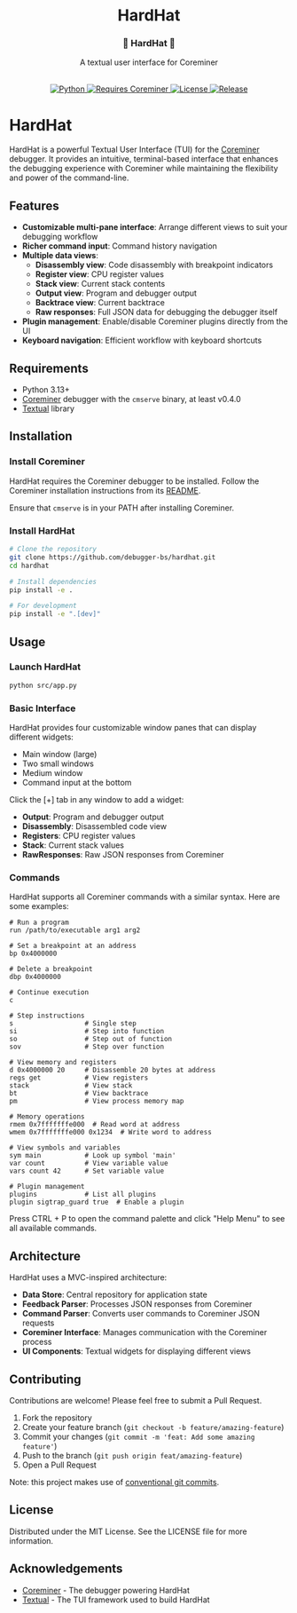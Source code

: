 <div align="center">
    <h1>HardHat</h1>
    <h3>🔩 HardHat 👷</h3>
    <p>
        A textual user interface for Coreminer
    </p>
    <br/>
    <a href="https://python.org">
        <img src="https://img.shields.io/badge/language-Python-blue.svg" alt="Python"/>
    </a>
    <a href="https://github.com/debugger-bs/coreminer">
        <img src="https://img.shields.io/badge/Requires-Coreminer-red.svg" alt="Requires Coreminer"/>
    </a>
    <a href="https://github.com/debugger-bs/hardhat/blob/master/LICENSE">
        <img src="https://img.shields.io/github/license/debugger-bs/hardhat" alt="License"/>
    </a>
    <a href="https://github.com/debugger-bs/hardhat/releases">
        <img src="https://img.shields.io/github/v/release/debugger-bs/hardhat" alt="Release"/>
    </a>
</div>

# HardHat

HardHat is a powerful Textual User Interface (TUI) for the [Coreminer](https://github.com/debugger-bs/coreminer) debugger. It provides an intuitive, terminal-based interface that enhances the debugging experience with Coreminer while maintaining the flexibility and power of the command-line.

## Features

- **Customizable multi-pane interface**: Arrange different views to suit your debugging workflow
- **Richer command input**: Command history navigation
- **Multiple data views**:
  - **Disassembly view**: Code disassembly with breakpoint indicators
  - **Register view**: CPU register values
  - **Stack view**: Current stack contents
  - **Output view**: Program and debugger output
  - **Backtrace view**: Current backtrace
  - **Raw responses**: Full JSON data for debugging the debugger itself
- **Plugin management**: Enable/disable Coreminer plugins directly from the UI
- **Keyboard navigation**: Efficient workflow with keyboard shortcuts

## Requirements

- Python 3.13+
- [Coreminer](https://github.com/debugger-bs/coreminer) debugger with the `cmserve` binary, at least v0.4.0
- [Textual](https://textual.textualize.io/getting_started/#installation) library

## Installation

### Install Coreminer

HardHat requires the Coreminer debugger to be installed. Follow the Coreminer installation instructions from its [README](https://github.com/debugger-bs/coreminer/blob/master/README.md).

Ensure that `cmserve` is in your PATH after installing Coreminer.

### Install HardHat

```bash
# Clone the repository
git clone https://github.com/debugger-bs/hardhat.git
cd hardhat

# Install dependencies
pip install -e .

# For development
pip install -e ".[dev]"
```

## Usage

### Launch HardHat

```bash
python src/app.py
```

### Basic Interface

HardHat provides four customizable window panes that can display different widgets:

- Main window (large)
- Two small windows
- Medium window
- Command input at the bottom

Click the [+] tab in any window to add a widget:

- **Output**: Program and debugger output
- **Disassembly**: Disassembled code view
- **Registers**: CPU register values
- **Stack**: Current stack values
- **RawResponses**: Raw JSON responses from Coreminer

### Commands

HardHat supports all Coreminer commands with a similar syntax. Here are some examples:

```
# Run a program
run /path/to/executable arg1 arg2

# Set a breakpoint at an address
bp 0x4000000

# Delete a breakpoint
dbp 0x4000000

# Continue execution
c

# Step instructions
s                  # Single step
si                 # Step into function
so                 # Step out of function
sov                # Step over function

# View memory and registers
d 0x4000000 20     # Disassemble 20 bytes at address
regs get           # View registers
stack              # View stack
bt                 # View backtrace
pm                 # View process memory map

# Memory operations
rmem 0x7fffffffe000  # Read word at address
wmem 0x7fffffffe000 0x1234  # Write word to address

# View symbols and variables
sym main           # Look up symbol 'main'
var count          # View variable value
vars count 42      # Set variable value

# Plugin management
plugins            # List all plugins
plugin sigtrap_guard true  # Enable a plugin
```

Press CTRL + P to open the command palette and click "Help Menu" to see all available commands.

## Architecture

HardHat uses a MVC-inspired architecture:

- **Data Store**: Central repository for application state
- **Feedback Parser**: Processes JSON responses from Coreminer
- **Command Parser**: Converts user commands to Coreminer JSON requests
- **Coreminer Interface**: Manages communication with the Coreminer process
- **UI Components**: Textual widgets for displaying different views

## Contributing

Contributions are welcome! Please feel free to submit a Pull Request.

1. Fork the repository
2. Create your feature branch (`git checkout -b feature/amazing-feature`)
3. Commit your changes (`git commit -m 'feat: Add some amazing feature'`)
4. Push to the branch (`git push origin feat/amazing-feature`)
5. Open a Pull Request

Note: this project makes use of [conventional git commits](https://www.conventionalcommits.org/en/v1.0.0/).

## License

Distributed under the MIT License. See the LICENSE file for more information.

## Acknowledgements

- [Coreminer](https://github.com/debugger-bs/coreminer) - The debugger powering HardHat
- [Textual](https://github.com/Textualize/textual) - The TUI framework used to build HardHat
